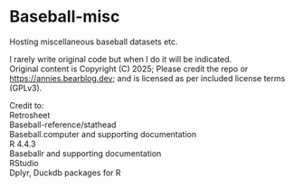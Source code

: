 # Baseball-misc
Hosting miscellaneous baseball datasets etc.

I rarely write original code but when I do it will be indicated.  
Original content is Copyright (C) 2025; Please credit the repo or https://annies.bearblog.dev; and is licensed as per included license terms (GPLv3).

Credit to:  
Retrosheet  
Baseball-reference/stathead  
Baseball.computer and supporting documentation  
R 4.4.3  
Baseballr and supporting documentation  
RStudio  
Dplyr, Duckdb packages for R  
  

